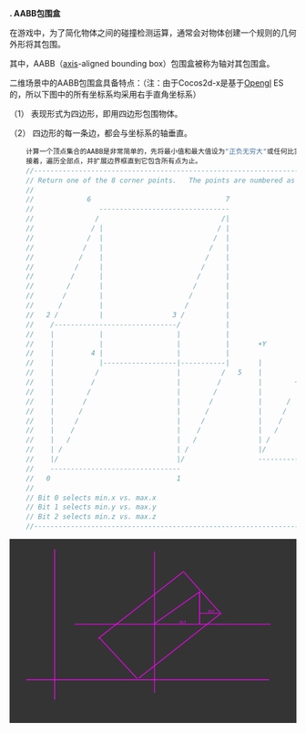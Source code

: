 **. AABB包围盒**

在游戏中，为了简化物体之间的碰撞检测运算，通常会对物体创建一个规则的几何外形将其包围。

其中，AABB（[axis](https://so.csdn.net/so/search?q=axis&spm=1001.2101.3001.7020)-aligned bounding box）包围盒被称为轴对其包围盒。

 

二维场景中的AABB包围盒具备特点：（注：由于Cocos2d-x是基于[Opengl](https://so.csdn.net/so/search?q=Opengl&spm=1001.2101.3001.7020) ES的，所以下图中的所有坐标系均采用右手直角坐标系）

（1） 表现形式为四边形，即用四边形包围物体。

（2） 四边形的每一条边，都会与坐标系的轴垂直。

```C++
    计算一个顶点集合的AABB是非常简单的，先将最小值和最大值设为"正负无穷大"或任何比实际中用到的数都大或小得多的数。
    接着，遍历全部点，并扩展边界框直到它包含所有点为止。
    //--------------------------------------------------------------------------------------
    // Return one of the 8 corner points.   The points are numbered as follows:
    //
    //             6                                 7
	// 				  --------------------------------
    //               /								/|
    //              / |                            / |
    //             /  |                           /  |
    //            /   |                          /   |
    //           /    |                         /    |
    //          /     |                        /     |
    //         /      |                       /      |
    //        /       |                      /       |
    //       /        |                     /        |
    //      /         |                    /         |
    //   2 /          |                 3 /          |
    //    /------------------------------/           |
    //    |           |                  |           |
    //    |           |                  |           |       +Y
    //    |         4 |                  |           |
    //    |           |------------------|-----------|       |
    //    |          /                   |          /   5    |
    //    |         /                    |         /         |        +Z
    //    |        /                     |        /          |
    //    |       /                      |       /           |      /
    //    |      /                       |      /            |     /
    //    |     /                        |     /             |    /
    //    |    /                         |    /              |   /
    //    |   /                          |   /               | /
    //    | /                            | /                 |/
    //    |/                             |/                  ----------------- +X
    //    --------------------------------
    //   0                               1
    //
    // Bit 0 selects min.x vs. max.x
    // Bit 1 selects min.y vs. max.y
    // Bit 2 selects min.z vs. max.z
    //--------------------------------------------------------------------------------------
```

![image-20220403222614499](aabox2d.assets/image-20220403222614499.png)